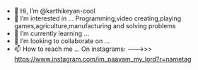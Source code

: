 - 👋 Hi, I’m @karthikeyan-cool
- 👀 I’m interested in ... Programming,video creating,playing games,agriculture,manufacturing and solving problems
- 🌱 I’m currently learning ...
- 💞️ I’m looking to collaborate on ...
- 📫 How to reach me ... On instagrams: --->>> https://www.instagram.com/im_paavam_my_lord?r=nametag

<!---
karthikeyan-cool/karthikeyan-cool is a ✨ special ✨ repository because its `README.md` (this file) appears on your GitHub profile.
You can click the Preview link to take a look at your changes.
--->
